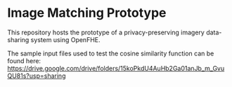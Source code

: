 # Image Matching Prototype

This repository hosts the prototype of a privacy-preserving imagery data-sharing system using OpenFHE.

The sample input files used to test the cosine similarity function can be found here:
https://drive.google.com/drive/folders/15koPkdU4AuHb2Ga01anJb_m_GvuQU81s?usp=sharing
